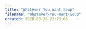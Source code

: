 ```yaml
---
title: "Whatever You Want Soup"
filename: "Whatever-You-Want-Soup"
created: 2020-03-28 21:23:08
---
```

